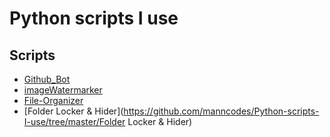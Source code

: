 # Python scripts I use

## Scripts
- [Github_Bot](https://github.com/manncodes/Python-scripts-I-use/tree/master/Github_Bot)
- [imageWatermarker](https://github.com/manncodes/Python-scripts-I-use/tree/master/imageWatermarker)
- [File-Organizer](https://github.com/manncodes/Python-scripts-I-use/tree/master/File-Organizer)
- [Folder Locker & Hider](https://github.com/manncodes/Python-scripts-I-use/tree/master/Folder Locker & Hider)